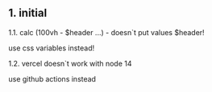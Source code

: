 
## 1. initial

1.1. calc (100vh - $header ...) - doesn`t put values $header!

use css variables instead!

1.2. vercel doesn`t work with node 14

use github actions instead


